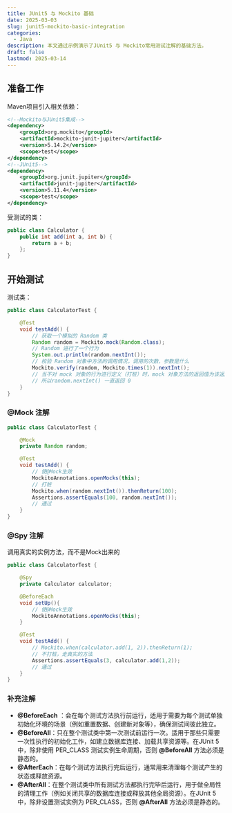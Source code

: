 ```yaml
---
title: JUnit5 与 Mockito 基础
date: 2025-03-03
slug: junit5-mockito-basic-integration
categories:
  - Java
description: 本文通过示例演示了JUnit5 与 Mockito常用测试注解的基础方法。
draft: false
lastmod: 2025-03-14
---
```


## 准备工作

Maven项目引入相关依赖：

```xml
<!--Mockito与JUnit5集成-->
<dependency>
    <groupId>org.mockito</groupId>
    <artifactId>mockito-junit-jupiter</artifactId>
    <version>5.14.2</version>
    <scope>test</scope>
</dependency>
<!--JUnit5-->
<dependency>
    <groupId>org.junit.jupiter</groupId>
    <artifactId>junit-jupiter</artifactId>
    <version>5.11.4</version>
    <scope>test</scope>
</dependency>
```

受测试的类：

```java
public class Calculator {
    public int add(int a, int b) {
        return a + b;
    };
}
```

## 开始测试

测试类：

```java
public class CalculatorTest {

    @Test
    void testAdd() {
        // 获取一个模拟的 Random 类
        Random random = Mockito.mock(Random.class);
        // Random 进行了一个行为
        System.out.println(random.nextInt());
        // 校验 Random 对象中方法的调用情况，调用的次数，参数是什么
        Mockito.verify(random, Mockito.times(1)).nextInt();
        // 当不对 mock 对象的行为进行定义（打桩）时，mock 对象方法的返回值为该返回类型的默认值
        // 所以random.nextInt() 一直返回 0
    }
}
```

### @Mock 注解

```java
public class CalculatorTest {

    @Mock
    private Random random;

    @Test
    void testAdd() {
        // 使@Mock生效
        MockitoAnnotations.openMocks(this);
        // 打桩
        Mockito.when(random.nextInt()).thenReturn(100);
        Assertions.assertEquals(100, random.nextInt());
        // 通过
    }
}
```

### @Spy 注解

调用真实的实例方法，而不是Mock出来的

```java
public class CalculatorTest {

    @Spy
    private Calculator calculator;

    @BeforeEach
    void setUp(){
        // 使@Mock生效
        MockitoAnnotations.openMocks(this);
    }

    @Test
    void testAdd() {
        // Mockito.when(calculator.add(1, 2)).thenReturn(1);
        // 不打桩，走真实的方法
        Assertions.assertEquals(3, calculator.add(1,2));
        // 通过
    }
}
```

### 补充注解

- **@BeforeEach** ：会在每个测试方法执行前运行，适用于需要为每个测试单独初始化环境的场景（例如重置数据、创建新对象等），确保测试间彼此独立。
- **@BeforeAll**：只在整个测试类中第一次测试前运行一次。适用于那些只需要一次性执行的初始化工作，如建立数据库连接、加载共享资源等。在JUnit 5中，除非使用 PER_CLASS 测试实例生命周期，否则 **@BeforeAll** 方法必须是静态的。
- **@AfterEach**：在每个测试方法执行完后运行，通常用来清理每个测试产生的状态或释放资源。
-  **@AfterAll**：在整个测试类中所有测试方法都执行完毕后运行，用于做全局性的清理工作（例如关闭共享的数据库连接或释放其他全局资源）。在JUnit 5中，除非设置测试实例为 PER_CLASS，否则 **@AfterAll** 方法必须是静态的。

